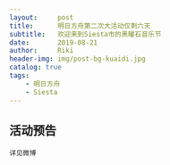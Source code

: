 ```yaml
---
layout:     post
title:      明日方舟第二次大活动仅剩六天
subtitle:   欢迎来到Siesta市的黑曜石音乐节
date:       2019-08-21
author:     Riki
header-img: img/post-bg-kuaidi.jpg
catalog: true
tags:
    - 明日方舟
    - Siesta
---
```


## 活动预告

	详见微博